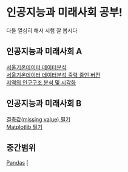 # 인공지능과 미래사회 공부!

다들 열심히 해서 시험 잘 봅시다

## 인공지능과 미래사회 A
[서울기온데이터 데이터분석](https://seayurre.github.io/-/seoul_2119최시율.html)  
[서울기온데이터 데이터분석 출력 줄인 버전](https://seayurre.github.io/-/seoul_2119최시율_short.html)  
[지역의 인구구조 분석 및 시각화](https://seayurre.github.io/-/address_2119최시율.html)

## 인공지능과 미래사회 B
[결측값(missing value) 필기](https://seayurre.github.io/-/missing%20value.html)  
[Matplotlib 필기](https://seayurre.github.io/-/matplotlib.html)


## 중간범위
[Pandas](https://seayurre.github.io/-/인공지능_Pandas.html)
[

